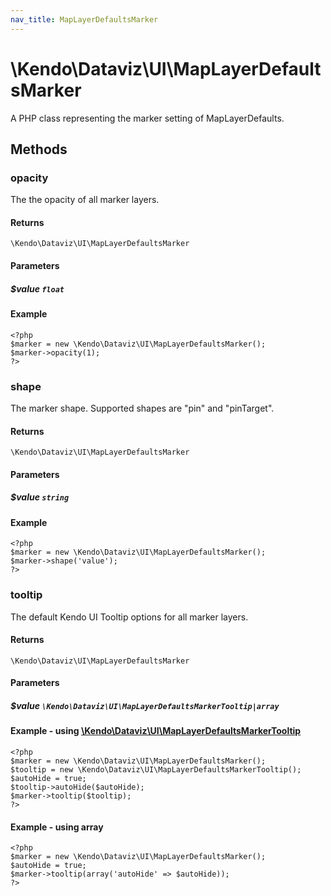 ```yaml
---
nav_title: MapLayerDefaultsMarker
---
```


# \Kendo\Dataviz\UI\MapLayerDefaultsMarker

A PHP class representing the marker setting of MapLayerDefaults.


## Methods

### opacity
The the opacity of all marker layers.

#### Returns
`\Kendo\Dataviz\UI\MapLayerDefaultsMarker`

#### Parameters

##### $value `float`



#### Example 
    <?php
    $marker = new \Kendo\Dataviz\UI\MapLayerDefaultsMarker();
    $marker->opacity(1);
    ?>

### shape
The marker shape. Supported shapes are "pin" and "pinTarget".

#### Returns
`\Kendo\Dataviz\UI\MapLayerDefaultsMarker`

#### Parameters

##### $value `string`



#### Example 
    <?php
    $marker = new \Kendo\Dataviz\UI\MapLayerDefaultsMarker();
    $marker->shape('value');
    ?>

### tooltip

The default Kendo UI Tooltip options for all marker layers.

#### Returns
`\Kendo\Dataviz\UI\MapLayerDefaultsMarker`

#### Parameters

##### $value `\Kendo\Dataviz\UI\MapLayerDefaultsMarkerTooltip|array`


#### Example - using [\Kendo\Dataviz\UI\MapLayerDefaultsMarkerTooltip](/kendo-ui/api/wrappers/php/Kendo/Dataviz/UI/MapLayerDefaultsMarkerTooltip)
    <?php
    $marker = new \Kendo\Dataviz\UI\MapLayerDefaultsMarker();
    $tooltip = new \Kendo\Dataviz\UI\MapLayerDefaultsMarkerTooltip();
    $autoHide = true;
    $tooltip->autoHide($autoHide);
    $marker->tooltip($tooltip);
    ?>

#### Example - using array

    <?php
    $marker = new \Kendo\Dataviz\UI\MapLayerDefaultsMarker();
    $autoHide = true;
    $marker->tooltip(array('autoHide' => $autoHide));
    ?>

